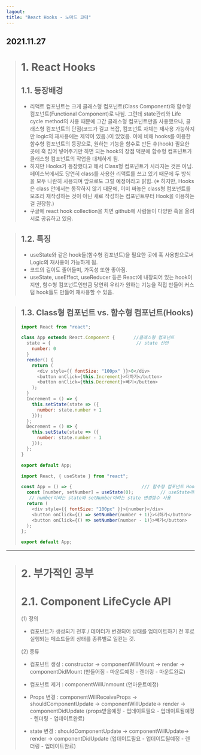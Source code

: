 ```yaml
---
lagout:
title: "React Hooks - 노마드 코더"
---
```


## 2021.11.27

> # 1. React Hooks
> 
> ## 1.1. 등장배경
>  - 리액트 컴포넌트는 크게 클래스형 컴포넌트(Class Component)와 함수형 컴포넌트(Functional Component)로 나뉨. 그런데 state관리와 Life cycle method의 사용 때문에 그간 클래스형 컴포넌트만을 사용했으나, 클래스형 컴포넌트의 단점(코드가 길고 복잡, 컴포넌트 자체는 재사용 가능하지만 logic의 재사용에는 제약이 있음.)이 있었음. 이에 비해 hooks를 이용한 함수형 컴포넌트의 등장으로, 원하는 기능을 함수로 만든 후(hook) 필요한 곳에 훅 집어 넣어주기만 하면 되는 hook의 장점 덕분에 함수형 컴포넌트가 클래스형 컴포넌트의 작업을 대체하게 됨.
>  - 하지만 Hooks가 등장했다고 해서 Class형 컴포넌트가 사라지는 것은 아님. 페이스북에서도 당연히 class를 사용한 리액트를 쓰고 있기 때문에 두 방식을 모두 나란히 사용되며 앞으로도 그럴 예정이라고 밝힘. (※ 하지만, Hooks은 class 안에서는 동작하지 않기 때문에, 이미 짜놓은 class형 컴포넌트를 모조리 재작성하는 것이 아닌 새로 작성하는 컴포넌트부터 Hook을 이용하는 걸 권장함.) 
>  - 구글에 react hook collection을 치면 github에 사람들이 다양한 훅을 올려 서로 공유하고 있음.

> ## 1.2. 특징
>  - useState와 같은 hook들(함수형 컴포넌트)을 필요한 곳에 훅 사용함으로써 Logic의 재사용이 가능하게 됨. 
>  - 코드의 길이도 줄어들며, 가독성 또한 좋아짐.
>  - useState, useEffect, useReducer 등은 React에 내장되어 있는 hook이지만, 함수형 컴포넌트인만큼 당연히 우리가 원하는 기능을 직접 만들어 커스텀 hook들도 만들어 재사용할 수 있음.
 
> ## 1.3. Class형 컴포넌트 vs. 함수형 컴포넌트(Hooks)
> 
> ```js
> import React from "react";
> 
> class App extends React.Component {       //클래스형 컴포넌트
>   state = {                                // state 선언
>     number: 0
>   }
>   render() {
>     return (
>       <div style={{ fontSize: "100px" }}>0</div>
>       <button onClick={this.Increment}>더하기</button>
>       <button onClick={this.Decrement}>빼기</button>
>     );
>   }
>   Increment = () => {
>     this.setState(state => ({
>       number: state.number + 1
>     }));
>   };
>   Decrement = () => {
>     this.setState(state => ({
>       number: state.number - 1
>     }));
>   };
> }
> 
> export default App;
> ```
> 
> ```js
> import React, { useState } from "react";
> 
> const App = () => {                          /// 함수형 컴포넌트 Hooks
>   const [number, setNumber] = useState(0);          // useState라는 Hook 사용
>    // number이라는 state와 setNumber이라는 state 변경함수 사용
>   return (
>     <div style={{ fontSize: "100px" }}>{number}</div>
>     <button onClick={() => setNumber(number + 1)}>더하기</button>
>     <button onClick={() => setNumber(number - 1)}>빼기</button>
>   );
> };
> 
> export default App;
> ```

 * * * 


> # 2. 부가적인 공부
> # 2.1. Component LifeCycle API
> (1) 정의 
>   - 컴포넌트가 생성되기 전후 / 데이터가 변경되어 상태를 업데이트하기 전 후로 실행되는 메소드들의 상태를 종류별로 일컫는 것.
> 
>  (2) 종류
>  - 컴포넌트 생성
>   : constructor -> componentWillMount -> render -> componentDidMount 
>     (만들어짐 - 마운트예정 - 렌더링 - 마운트완료)
>     
>  - 컴포넌트 제거 : componentWillUnmount 
>                    (언마운트예정)
>                    
>  - Props 변경
>   : componentWillReceiveProps -> shouldComponentUpdate -> componentWillUpdate-> render -> componentDidUpdate 
>     (props받을예정 - 업데이트필요 - 업데이트될예정 - 렌더링 - 업데이트완료)
>     
>  - state 변경
>   : shouldComponentUpdate -> componentWillUpdate-> render -> componentDidUpdate 
>     (업데이트필요 - 업데이트될예정 - 렌더링 - 업데이트완료)

